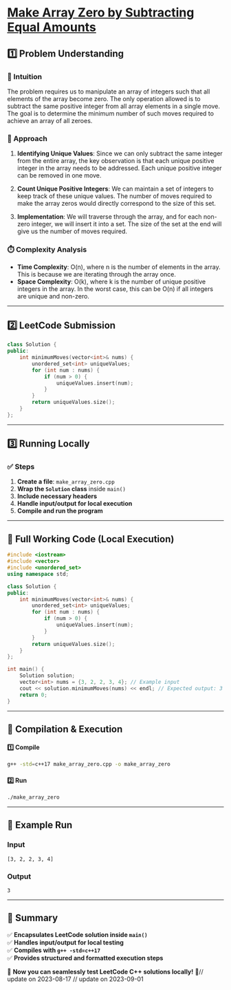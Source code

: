 # **[Make Array Zero by Subtracting Equal Amounts](https://leetcode.com/problems/make-array-zero-by-subtracting-equal-amounts/description/)**  

## **1️⃣ Problem Understanding**  
### **📌 Intuition**  
The problem requires us to manipulate an array of integers such that all elements of the array become zero. The only operation allowed is to subtract the same positive integer from all array elements in a single move. The goal is to determine the minimum number of such moves required to achieve an array of all zeroes.  

### **🚀 Approach**  
1. **Identifying Unique Values**: Since we can only subtract the same integer from the entire array, the key observation is that each unique positive integer in the array needs to be addressed. Each unique positive integer can be removed in one move.
  
2. **Count Unique Positive Integers**: We can maintain a set of integers to keep track of these unique values. The number of moves required to make the array zeros would directly correspond to the size of this set.

3. **Implementation**: We will traverse through the array, and for each non-zero integer, we will insert it into a set. The size of the set at the end will give us the number of moves required.

### **⏱️ Complexity Analysis**  
- **Time Complexity**: O(n), where n is the number of elements in the array. This is because we are iterating through the array once.
- **Space Complexity**: O(k), where k is the number of unique positive integers in the array. In the worst case, this can be O(n) if all integers are unique and non-zero.

---  

## **2️⃣ LeetCode Submission**  
```cpp
class Solution {
public:
    int minimumMoves(vector<int>& nums) {
        unordered_set<int> uniqueValues;
        for (int num : nums) {
            if (num > 0) {
                uniqueValues.insert(num);
            }
        }
        return uniqueValues.size();
    }
};  
```  

---  

## **3️⃣ Running Locally**  
### **✅ Steps**  
1. **Create a file**: `make_array_zero.cpp`  
2. **Wrap the `Solution` class** inside `main()`  
3. **Include necessary headers**  
4. **Handle input/output for local execution**  
5. **Compile and run the program**  

---  

## **📝 Full Working Code (Local Execution)**  
```cpp
#include <iostream>
#include <vector>
#include <unordered_set>
using namespace std;

class Solution {
public:
    int minimumMoves(vector<int>& nums) {
        unordered_set<int> uniqueValues;
        for (int num : nums) {
            if (num > 0) {
                uniqueValues.insert(num);
            }
        }
        return uniqueValues.size();
    }
};

int main() {
    Solution solution;
    vector<int> nums = {3, 2, 2, 3, 4}; // Example input
    cout << solution.minimumMoves(nums) << endl; // Expected output: 3
    return 0;
}  
```  

---  

## **🔧 Compilation & Execution**  
#### **1️⃣ Compile**  
```bash
g++ -std=c++17 make_array_zero.cpp -o make_array_zero
```  

#### **2️⃣ Run**  
```bash
./make_array_zero
```  

---  

## **🎯 Example Run**  
### **Input**  
```
[3, 2, 2, 3, 4]
```  
### **Output**  
```
3
```  

---  

## **📌 Summary**  
✅ **Encapsulates LeetCode solution inside `main()`**  
✅ **Handles input/output for local testing**  
✅ **Compiles with `g++ -std=c++17`**  
✅ **Provides structured and formatted execution steps**  

🚀 **Now you can seamlessly test LeetCode C++ solutions locally!** 🚀// update on 2023-08-17
// update on 2023-09-01
